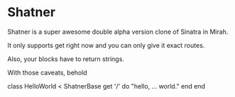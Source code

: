 Shatner
===========================
Shatner is a super awesome double alpha version clone of Sinatra in Mirah.

It only supports get right now and you can only give it exact routes.

Also, your blocks have to return strings.

With those caveats, behold

  class HelloWorld < ShatnerBase
    get '/' do
      "hello, ... world."
    end
  end

